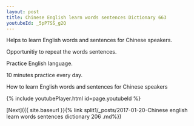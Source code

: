 ```yaml
---
layout: post
title: Chinese English learn words sentences Dictionary 663 
youtubeId: _5pP7SS_g2Q
---
```

 
 
Helps to learn English words and sentences for Chinese speakers.

Opportunitiy to repeat the words sentences. 

Practice English language. 
 
10 minutes practice every day. 
 
How to learn English words and sentences for Chinese speakers 
 
{% include youtubePlayer.html id=page.youtubeId %}
 
 
[Next]({{ site.baseurl }}{% link  split1/_posts/2017-01-20-Chinese english learn words sentences dictionary 206 .md%})
 
